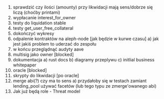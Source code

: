 1. sprawdzić czy ilości (amounty) przy likwidacji mają sens/dobrze się liczą (choćby printami)
1. wypłacanie interest_for_owner
1. testy do liquidation stable
1. testy get_user_free_collateral
1. dokończyć wykresy
1. odpalenie kontraktów na aleph-node [jak będzie w kurwe czasu]
   a) jak jest jakiś problem to uderzać do zespołu
1. w końcu przeglądnąć audyty aave
1. multisig jako owner [blocked]
1. dokumentacja
   a) rust docs
   b) diagramy przeplywu
   c) initlial business whitepaper
1. oracle [blocked]
1. skrypty do likwidacji [po oracle]
1. merge abi(?) czy ma to sens
   a) przydałoby się w testach zamiant lending_pool używać facetów (lub tego typu ze zmerge'owanego abi)
1. Jak już będą role - Threat model
